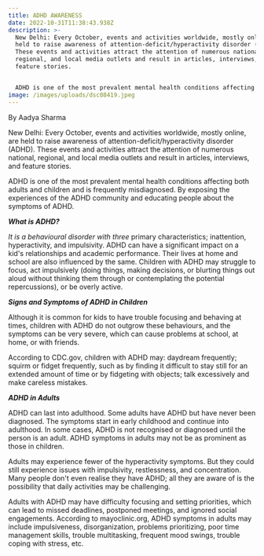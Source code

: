 ```yaml
---
title: ADHD AWARENESS
date: 2022-10-31T11:38:43.938Z
description: >-
  New Delhi: Every October, events and activities worldwide, mostly online, are
  held to raise awareness of attention-deficit/hyperactivity disorder (ADHD).
  These events and activities attract the attention of numerous national,
  regional, and local media outlets and result in articles, interviews, and
  feature stories.


  ADHD is one of the most prevalent mental health conditions affecting both adults and children and is frequently misdiagnosed. By exposing the experiences of the ADHD community and educating people about the symptoms of ADHD.
image: /images/uploads/dsc08419.jpeg
---
```

By Aadya Sharma

New Delhi: Every October, events and activities worldwide, mostly online, are held to raise awareness of attention-deficit/hyperactivity disorder (ADHD). These events and activities attract the attention of numerous national, regional, and local media outlets and result in articles, interviews, and feature stories.

ADHD is one of the most prevalent mental health conditions affecting both adults and children and is frequently misdiagnosed. By exposing the experiences of the ADHD community and educating people about the symptoms of ADHD.

***What is ADHD?***

*It is a behavioural disorder with three* primary characteristics; inattention, hyperactivity, and impulsivity. ADHD can have a significant impact on a kid's relationships and academic performance. Their lives at home and school are also influenced by the same. Children with ADHD may struggle to focus, act impulsively (doing things, making decisions, or blurting things out aloud without thinking them through or contemplating the potential repercussions), or be overly active.

***Signs and Symptoms of ADHD in Children***

Although it is common for kids to have trouble focusing and behaving at times, children with ADHD do not outgrow these behaviours, and the symptoms can be very severe, which can cause problems at school, at home, or with friends.

According to CDC.gov, children with ADHD may: daydream frequently; squirm or fidget frequently, such as by finding it difficult to stay still for an extended amount of time or by fidgeting with objects; talk excessively and make careless mistakes.

***ADHD in Adults***

ADHD can last into adulthood. Some adults have ADHD but have never been diagnosed. The symptoms start in early childhood and continue into adulthood. In some cases, ADHD is not recognised or diagnosed until the person is an adult. ADHD symptoms in adults may not be as prominent as those in children.

Adults may experience fewer of the hyperactivity symptoms. But they could still experience issues with impulsivity, restlessness, and concentration. Many people don't even realise they have ADHD; all they are aware of is the possibility that daily activities may be challenging.

 Adults with ADHD may have difficulty focusing and setting priorities, which can lead to missed deadlines, postponed meetings, and ignored social engagements. According to mayoclinic.org, ADHD symptoms in adults may include impulsiveness, disorganization, problems prioritizing, poor time management skills, trouble multitasking, frequent mood swings, trouble coping with stress, etc.